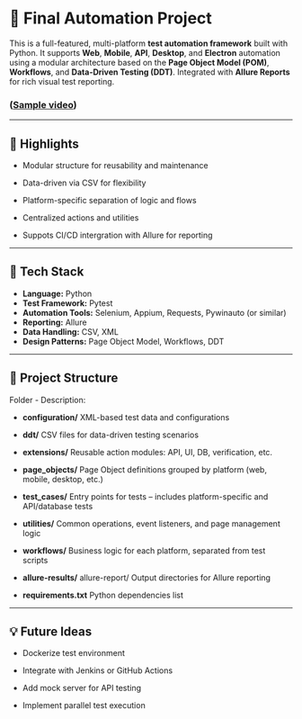 # 🚀 Final Automation Project

This is a full-featured, multi-platform **test automation framework** built with Python. It supports **Web**, **Mobile**, **API**, **Desktop**, and **Electron** automation using a modular architecture based on the **Page Object Model (POM)**, **Workflows**, and **Data-Driven Testing (DDT)**. Integrated with **Allure Reports** for rich visual test reporting.

### ([Sample video](https://github.com/user-attachments/assets/2482df07-7b11-41b0-b2a5-9c03a4890007))

---
## 📌 Highlights
- Modular structure for reusability and maintenance

- Data-driven via CSV for flexibility

- Platform-specific separation of logic and flows

- Centralized actions and utilities

- Suppots CI/CD intergration with Allure for reporting

---

## 🧰 Tech Stack





- **Language:** Python
- **Test Framework:** Pytest
- **Automation Tools:** Selenium, Appium, Requests, Pywinauto (or similar)
- **Reporting:** Allure
- **Data Handling:** CSV, XML
- **Design Patterns:** Page Object Model, Workflows, DDT

---

## 📁 Project Structure

Folder -	Description:

- **configuration/**	XML-based test data and configurations

- **ddt/**	CSV files for data-driven testing scenarios

- **extensions/**	Reusable action modules: API, UI, DB, verification, etc.

- **page_objects/**	Page Object definitions grouped by platform (web, mobile, desktop, etc.)

- **test_cases/**	Entry points for tests – includes platform-specific and API/database tests

- **utilities/**	Common operations, event listeners, and page management logic

- **workflows/**	Business logic for each platform, separated from test scripts

- **allure-results/** allure-report/	Output directories for Allure reporting

- **requirements.txt**	Python dependencies list
---

## 💡 Future Ideas
- Dockerize test environment

- Integrate with Jenkins or GitHub Actions

- Add mock server for API testing

- Implement parallel test execution
